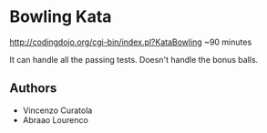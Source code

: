 # Bowling Kata

<http://codingdojo.org/cgi-bin/index.pl?KataBowling>
~90 minutes

It can handle all the passing tests. Doesn't handle the bonus balls.

## Authors

* Vincenzo Curatola
* Abraao Lourenco